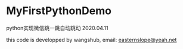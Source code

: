 # MyFirstPythonDemo
python实现微信跳一跳自动跳动 2020.04.11

this code is developped by wangshub, email:  easternslope@yeah.net

